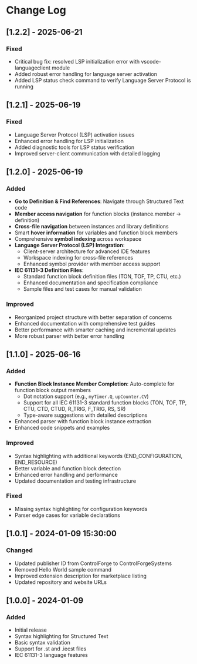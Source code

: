 # Change Log

## [1.2.2] - 2025-06-21

### Fixed
- Critical bug fix: resolved LSP initialization error with vscode-languageclient module
- Added robust error handling for language server activation
- Added LSP status check command to verify Language Server Protocol is running

## [1.2.1] - 2025-06-19

### Fixed
- Language Server Protocol (LSP) activation issues
- Enhanced error handling for LSP initialization
- Added diagnostic tools for LSP status verification
- Improved server-client communication with detailed logging

## [1.2.0] - 2025-06-19

### Added
- **Go to Definition & Find References**: Navigate through Structured Text code
- **Member access navigation** for function blocks (instance.member → definition)
- **Cross-file navigation** between instances and library definitions
- Smart **hover information** for variables and function block members
- Comprehensive **symbol indexing** across workspace
- **Language Server Protocol (LSP) Integration**:
  - Client-server architecture for advanced IDE features
  - Workspace indexing for cross-file references
  - Enhanced symbol provider with member access support
- **IEC 61131-3 Definition Files**:
  - Standard function block definition files (TON, TOF, TP, CTU, etc.)
  - Enhanced documentation and specification compliance
  - Sample files and test cases for manual validation

### Improved
- Reorganized project structure with better separation of concerns
- Enhanced documentation with comprehensive test guides
- Better performance with smarter caching and incremental updates
- More robust parser with better error handling

## [1.1.0] - 2025-06-16

### Added
- **Function Block Instance Member Completion**: Auto-complete for function block output members
  - Dot notation support (e.g., `myTimer.Q`, `upCounter.CV`)
  - Support for all IEC 61131-3 standard function blocks (TON, TOF, TP, CTU, CTD, CTUD, R_TRIG, F_TRIG, RS, SR)
  - Type-aware suggestions with detailed descriptions
- Enhanced parser with function block instance extraction
- Enhanced code snippets and examples

### Improved
- Syntax highlighting with additional keywords (END_CONFIGURATION, END_RESOURCE)
- Better variable and function block detection
- Enhanced error handling and performance
- Updated documentation and testing infrastructure

### Fixed
- Missing syntax highlighting for configuration keywords
- Parser edge cases for variable declarations

## [1.0.1] - 2024-01-09 15:30:00

### Changed
- Updated publisher ID from ControlForge to ControlForgeSystems
- Removed Hello World sample command
- Improved extension description for marketplace listing
- Updated repository and website URLs

## [1.0.0] - 2024-01-09

### Added
- Initial release
- Syntax highlighting for Structured Text
- Basic syntax validation
- Support for .st and .iecst files
- IEC 61131-3 language features
